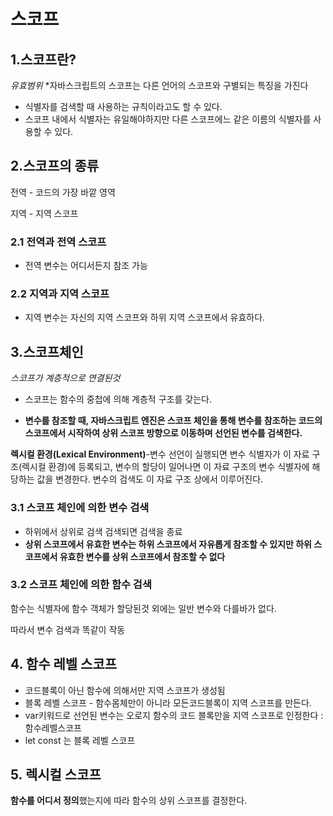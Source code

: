 # 스코프

## 1.스코프란?

*유효범위*  *자바스크립트의 스코프는 다른 언어의 스코프와 구별되는 특징을 가진다

- 식별자를 검색할 때 사용하는 규칙이라고도 할 수 있다.
- 스코프 내에서 식별자는 유일해야하지만 다른 스코프에느 같은 이름의 식별자를 사용할 수 있다.



## 2.스코프의 종류

전역 - 코드의 가장 바깥 영역 

지역 - 지역 스코프

### 2.1 전역과 전역 스코프

- 전역 변수는 어디서든지 참조 가능



### 2.2 지역과 지역 스코프

- 지역 변수는 자신의 지역 스코프와 하위 지역 스코프에서 유효하다.



## 3.스코프체인

*스코프가 계층적으로 연결된것*

- 스코프는 함수의 중첩에 의해 계층적 구조를 갖는다.

- **변수를 참조할 때, 자바스크립트 엔진은 스코프 체인을 통해 변수를 참조하는 코드의 스코프에서 시작하여 상위 스코프 방향으로 이동하며 선언된 변수를 검색한다.** 

**렉시컬 환경(Lexical Environment)**-변수 선언이 실행되면 변수 식별자가 이 자료 구조(렉시컬 환경)에 등록되고, 변수의 할당이 일어나면 이 자료 구조의 변수 식별자에 해당하는 값을 변경한다. 변수의 검색도 이 자료 구조 상에서 이루어진다.



### 3.1 스코프 체인에 의한 변수 검색

- 하위에서 상위로 검색 검색되면 검색을 종료
-  **상위 스코프에서 유효한 변수는 하위 스코프에서 자유롭게 참조할 수 있지만 하위 스코프에서 유효한 변수를 상위 스코프에서 참조할 수 없다**



### 3.2 스코프 체인에 의한 함수 검색

함수는 식별자에 함수 객체가 할당된것 외에는 일반 변수와 다를바가 없다.

따라서 변수 검색과 똑같이 작동



## 4. 함수 레벨 스코프

- 코드블록이 아닌 함수에 의해서만 지역 스코프가 생성됨
- 블록 레벨 스코프 - 함수몸체만이 아니라 모든코드블록이 지역 스코프를 만든다.
- var키워드로 선언된 변수는 오로지 함수의 코드 블록만을 지역 스코프로 인정한다 : 함수레벨스코프
- let const 는 블록 레벨 스코프



## 5. 렉시컬 스코프

**함수를 어디서 정의**했는지에 따라 함수의 상위 스코프를 결정한다.